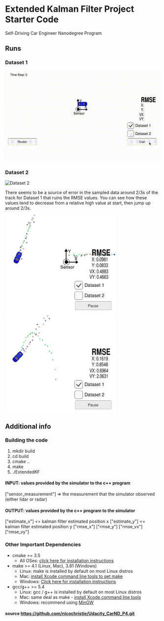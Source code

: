 # Extended Kalman Filter Project Starter Code
Self-Driving Car Engineer Nanodegree Program

## Runs
### Dataset 1
![Dataset 1](samples/Dataset1.gif)
### Dataset 2
![Dataset 2](samples/Dataset2.gif)

There seems to be a source of error in the sampled data around 2/3s of the track for Dataset 1 that ruins the RMSE values. You can see how these values tend to decrease from a relative high value at start, then jump up around 2/3s.

![Pre noise](samples/Dataset1Noise1.png)![Post noise](samples/Dataset1Noise2.png)

## Additional info
### Building the code
1. mkdir build
2. cd build
3. cmake ..
4. make
5. ./ExtendedKF

#### INPUT: values provided by the simulator to the c++ program

["sensor_measurement"] => the measurement that the simulator observed (either lidar or radar)

#### OUTPUT: values provided by the c++ program to the simulator

["estimate_x"] <= kalman filter estimated position x
["estimate_y"] <= kalman filter estimated position y
["rmse_x"]
["rmse_y"]
["rmse_vx"]
["rmse_vy"]

### Other Important Dependencies

* cmake >= 3.5
  * All OSes: [click here for installation instructions](https://cmake.org/install/)
* make >= 4.1 (Linux, Mac), 3.81 (Windows)
  * Linux: make is installed by default on most Linux distros
  * Mac: [install Xcode command line tools to get make](https://developer.apple.com/xcode/features/)
  * Windows: [Click here for installation instructions](http://gnuwin32.sourceforge.net/packages/make.htm)
* gcc/g++ >= 5.4
  * Linux: gcc / g++ is installed by default on most Linux distros
  * Mac: same deal as make - [install Xcode command line tools](https://developer.apple.com/xcode/features/)
  * Windows: recommend using [MinGW](http://www.mingw.org/)
  
#### source https://github.com/nicochristie/Udacity_CarND_P4.git
